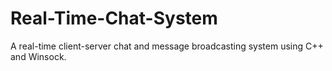 # Real-Time-Chat-System
A real-time client-server chat and message broadcasting system using C++ and Winsock.

